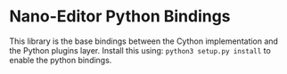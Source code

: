 # Nano-Editor Python Bindings

This library is the base bindings between the Cython implementation and the Python plugins layer. Install this using: `python3 setup.py install` to enable the python bindings.
